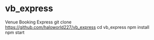 # vb_express
Venue Booking Express
git clone https://github.com/haloworld227/vb_express
cd vb_express
npm install
npm start
